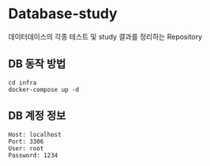 # Database-study

데이터데이스의 각종 테스트 및 study 결과를 정리하는 Repository

## DB 동작 방법

```shell
cd infra
docker-compose up -d
```

## DB 계정 정보
```text
Host: localhost
Port: 3306
User: root
Password: 1234
```
